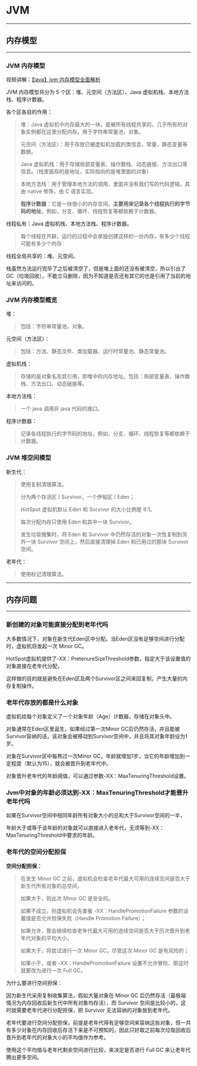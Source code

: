 # JVM

---

## 内存模型

---

### JVM 内存模型

视频讲解：[【java】jvm 内存模型全面解析](https://www.bilibili.com/video/BV12t411u726)

JVM 内存模型共分为 5 个区：堆、元空间（方法区）、Java 虚拟机栈、本地方法栈、程序计数器。

各个区各自的作用：

> 堆：Java 虚拟机中内存最大的一块，是被所有线程共享的，几乎所有的对象实例都在这里分配内存。用于字符串常量池，对象。
>
> 元空间（方法区）：用于存放已被虚拟机加载的类信息，常量，静态变量等数据。
>
> Java 虚拟机栈：用于存储局部变量表、操作数栈、动态链接、方法出口等信息。（栈里面存的是地址，实际指向的是堆里面的对象）
>
> 本地方法栈：用于管理本地方法的调用，里面并没有我们写的代码逻辑，其由 native 修饰，由 C 语言实现。
>
> **程序计数器**：它是一块很小的内存空间，**主要用来记录各个线程执行的字节码的地址**，例如，分支、循环、线程恢复等都依赖于计数器。

线程私有：Java 虚拟机栈、本地方法栈、程序计数器。

> 每个线程在开辟、运行的过程中会单独创建这样的一份内存，有多少个线程可能有多少个内存

线程全局共享的：堆、元空间。

栈虽然方法运行完毕了之后被清空了，但是堆上面的还没有被清空，所以引出了 GC（垃圾回收），不能立马删除，因为不知道是否还有其它的也是引用了当前的地址来访问的。

### JVM 内存模型概览

堆：

> 包括：字符串常量池，对象。

元空间（方法区）：

> 包括：方法、静态文件、类加载器、运行时常量池、静态常量池。

虚拟机栈：

> 存储的是对象名及其引用，即堆中的内存地址。包括：局部变量表、操作数栈、方法出口、动态链接等。

本地方法栈：

> 一个 java 调用非 java 代码的接口。

程序计数器：

> 记录各线程执行的字节码的地址，例如，分支、循环、线程恢复等都依赖于计数器。

### JVM 堆空间模型

新生代：

> 使用复制清理算法。
>
> 分为两个存活区 / Survivor，一个伊甸区 / Eden；
>
> HotSpot 虚拟机默认 Eden 和 Survivor 的大小比例是 8∶1。
>
> 每次分配内存只使用 Eden 和其中一块 Survivor。
>
> 发生垃圾搜集时，将 Eden 和 Survivor 中仍然存活的对象一次性复制到另外一块 Survivor 空间上，然后直接清理掉 Eden 和已用过的那块 Survivor 空间。

老年代：

> 使用标记清理算法。


---

## 内存问题

---

### 新创建的对象可能直接分配到老年代吗

大多数情况下，对象在新生代Eden区中分配。当Eden区没有足够空间进行分配时，虚拟机将发起一次 Minor GC。

HotSpot虚拟机提供了-XX：PretenureSizeThreshold参数，指定大于该设置值的对象直接在老年代分配，

这样做的目的就是避免在Eden区及两个Survivor区之间来回复制，产生大量的内存复制操作。

### 老年代存放的都是什么对象

虚拟机给每个对象定义了一个对象年龄（Age）计数器，存储在对象头中。

对象通常在Eden区里诞生，如果经过第一次Minor GC后仍然存活，并且能被Survivor容纳的话，该对象会被移动到Survivor空间中，并且将其对象年龄设为1岁。

对象在Survivor区中每熬过一次Minor GC，年龄就增加1岁，当它的年龄增加到一定程度（默认为15），就会被晋升到老年代中。

对象晋升老年代的年龄阈值，可以通过参数-XX：MaxTenuringThreshold设置。

### Jvm中对象的年龄必须达到-XX：MaxTenuringThreshold才能晋升老年代吗

如果在Survivor空间中相同年龄所有对象大小的总和大于Survivor空间的一半，

年龄大于或等于该年龄的对象就可以直接进入老年代，无须等到-XX：MaxTenuringThreshold中要求的年龄。

### 老年代的空间分配担保

**空间分配担保：**

> 在发生 Minor GC 之前，虚拟机会检查老年代最大可用的连续空间是否大于新生代所有对象的总空间，
>
> 如果大于，则此次 Minor GC 是安全的。
>
> 如果不成立，则虚拟机会先查看 -XX：HandlePromotionFailure 参数的设置值是否允许担保失败（Handle Promotion Failure）；
>
> 如果允许，那会继续检查老年代最大可用的连续空间是否大于历次晋升到老年代对象的平均大小，
>
> 如果大于，将尝试进行一次 Minor GC，尽管这次 Minor GC 是有风险的；
>
> 如果小于，或者 -XX：HandlePromotionFailure 设置不允许冒险，那这时就要改为进行一次 Full GC。

为什么要进行空间担保：

因为新生代采用复制收集算法，假如大量对象在 Minor GC 后仍然存活（最极端情况为内存回收后新生代中所有对象均存活），而 Survivor 空间是比较小的，这时就需要老年代进行分配担保，把
Survivor 无法容纳的对象放到老年代。

老年代要进行空间分配担保，前提是老年代得有足够空间来容纳这些对象，但一共有多少对象在内存回收后存活下来是不可预知的，因此只好取之前每次垃圾回收后晋升到老年代的对象大小的平均值作为参考。

使用这个平均值与老年代剩余空间进行比较，来决定是否进行 Full GC 来让老年代腾出更多空间。

###











